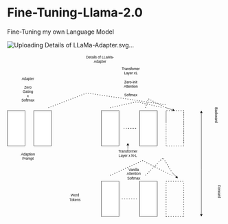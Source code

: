 # Fine-Tuning-Llama-2.0
Fine-Tuning my own Language Model


![Uploading Details of LLaMa-Adapter.svg…]()
<?xml version="1.0" encoding="UTF-8"?>
<!-- Do not edit this file with editors other than draw.io -->
<!DOCTYPE svg PUBLIC "-//W3C//DTD SVG 1.1//EN" "http://www.w3.org/Graphics/SVG/1.1/DTD/svg11.dtd">
<svg xmlns="http://www.w3.org/2000/svg" style="background: transparent; background-color: transparent; color-scheme: light dark;" xmlns:xlink="http://www.w3.org/1999/xlink" version="1.1" width="736px" height="560px" viewBox="-0.5 -0.5 736 560" content="&lt;mxfile host=&quot;app.diagrams.net&quot; agent=&quot;Mozilla/5.0 (X11; Linux x86_64) AppleWebKit/537.36 (KHTML, like Gecko) Chrome/137.0.0.0 Safari/537.36&quot; version=&quot;28.1.1&quot;&gt;&#10;  &lt;diagram name=&quot;Page-1&quot; id=&quot;zoMGZ68-P9E8KVdLzAN5&quot;&gt;&#10;    &lt;mxGraphModel dx=&quot;806&quot; dy=&quot;1581&quot; grid=&quot;1&quot; gridSize=&quot;10&quot; guides=&quot;1&quot; tooltips=&quot;1&quot; connect=&quot;1&quot; arrows=&quot;1&quot; fold=&quot;1&quot; page=&quot;1&quot; pageScale=&quot;1&quot; pageWidth=&quot;850&quot; pageHeight=&quot;1100&quot; math=&quot;0&quot; shadow=&quot;0&quot;&gt;&#10;      &lt;root&gt;&#10;        &lt;mxCell id=&quot;0&quot; /&gt;&#10;        &lt;mxCell id=&quot;1&quot; parent=&quot;0&quot; /&gt;&#10;        &lt;mxCell id=&quot;E6fITx1xDlkrU5XgW_VF-1&quot; value=&quot;&quot; style=&quot;rounded=0;whiteSpace=wrap;html=1;direction=south;&quot; vertex=&quot;1&quot; parent=&quot;1&quot;&gt;&#10;          &lt;mxGeometry x=&quot;60&quot; y=&quot;120&quot; width=&quot;60&quot; height=&quot;120&quot; as=&quot;geometry&quot; /&gt;&#10;        &lt;/mxCell&gt;&#10;        &lt;mxCell id=&quot;E6fITx1xDlkrU5XgW_VF-2&quot; value=&quot;&quot; style=&quot;rounded=0;whiteSpace=wrap;html=1;direction=south;&quot; vertex=&quot;1&quot; parent=&quot;1&quot;&gt;&#10;          &lt;mxGeometry x=&quot;150&quot; y=&quot;120&quot; width=&quot;60&quot; height=&quot;120&quot; as=&quot;geometry&quot; /&gt;&#10;        &lt;/mxCell&gt;&#10;        &lt;mxCell id=&quot;E6fITx1xDlkrU5XgW_VF-3&quot; value=&quot;Adapter&amp;lt;br&amp;gt;&amp;lt;br&amp;gt;Zero Gating&amp;lt;div&amp;gt;x&amp;lt;/div&amp;gt;&amp;lt;div&amp;gt;Softmax&amp;lt;br&amp;gt;&amp;lt;div&amp;gt;&amp;lt;br&amp;gt;&amp;lt;/div&amp;gt;&amp;lt;/div&amp;gt;&quot; style=&quot;text;html=1;align=center;verticalAlign=middle;whiteSpace=wrap;rounded=0;&quot; vertex=&quot;1&quot; parent=&quot;1&quot;&gt;&#10;          &lt;mxGeometry x=&quot;100&quot; y=&quot;40&quot; width=&quot;60&quot; height=&quot;30&quot; as=&quot;geometry&quot; /&gt;&#10;        &lt;/mxCell&gt;&#10;        &lt;mxCell id=&quot;E6fITx1xDlkrU5XgW_VF-4&quot; value=&quot;Adaption Prompt&quot; style=&quot;text;html=1;align=center;verticalAlign=middle;whiteSpace=wrap;rounded=0;&quot; vertex=&quot;1&quot; parent=&quot;1&quot;&gt;&#10;          &lt;mxGeometry x=&quot;100&quot; y=&quot;260&quot; width=&quot;60&quot; height=&quot;30&quot; as=&quot;geometry&quot; /&gt;&#10;        &lt;/mxCell&gt;&#10;        &lt;mxCell id=&quot;E6fITx1xDlkrU5XgW_VF-5&quot; value=&quot;&quot; style=&quot;rounded=0;whiteSpace=wrap;html=1;direction=south;&quot; vertex=&quot;1&quot; parent=&quot;1&quot;&gt;&#10;          &lt;mxGeometry x=&quot;510&quot; y=&quot;120&quot; width=&quot;60&quot; height=&quot;120&quot; as=&quot;geometry&quot; /&gt;&#10;        &lt;/mxCell&gt;&#10;        &lt;mxCell id=&quot;E6fITx1xDlkrU5XgW_VF-6&quot; value=&quot;&quot; style=&quot;rounded=0;whiteSpace=wrap;html=1;direction=south;&quot; vertex=&quot;1&quot; parent=&quot;1&quot;&gt;&#10;          &lt;mxGeometry x=&quot;380&quot; y=&quot;120&quot; width=&quot;60&quot; height=&quot;120&quot; as=&quot;geometry&quot; /&gt;&#10;        &lt;/mxCell&gt;&#10;        &lt;mxCell id=&quot;E6fITx1xDlkrU5XgW_VF-7&quot; value=&quot;&quot; style=&quot;rounded=0;whiteSpace=wrap;html=1;direction=south;&quot; vertex=&quot;1&quot; parent=&quot;1&quot;&gt;&#10;          &lt;mxGeometry x=&quot;380&quot; y=&quot;360&quot; width=&quot;60&quot; height=&quot;120&quot; as=&quot;geometry&quot; /&gt;&#10;        &lt;/mxCell&gt;&#10;        &lt;mxCell id=&quot;E6fITx1xDlkrU5XgW_VF-9&quot; value=&quot;&quot; style=&quot;rounded=0;whiteSpace=wrap;html=1;direction=south;&quot; vertex=&quot;1&quot; parent=&quot;1&quot;&gt;&#10;          &lt;mxGeometry x=&quot;510&quot; y=&quot;360&quot; width=&quot;60&quot; height=&quot;120&quot; as=&quot;geometry&quot; /&gt;&#10;        &lt;/mxCell&gt;&#10;        &lt;mxCell id=&quot;E6fITx1xDlkrU5XgW_VF-11&quot; value=&quot;Zero-init Attention&amp;lt;div&amp;gt;&amp;lt;br&amp;gt;&amp;lt;/div&amp;gt;&amp;lt;div&amp;gt;Softmax&amp;lt;/div&amp;gt;&quot; style=&quot;text;html=1;align=center;verticalAlign=middle;whiteSpace=wrap;rounded=0;&quot; vertex=&quot;1&quot; parent=&quot;1&quot;&gt;&#10;          &lt;mxGeometry x=&quot;450&quot; y=&quot;30&quot; width=&quot;60&quot; height=&quot;30&quot; as=&quot;geometry&quot; /&gt;&#10;        &lt;/mxCell&gt;&#10;        &lt;mxCell id=&quot;E6fITx1xDlkrU5XgW_VF-12&quot; value=&quot;&quot; style=&quot;endArrow=none;dashed=1;html=1;dashPattern=1 3;strokeWidth=2;rounded=0;&quot; edge=&quot;1&quot; parent=&quot;1&quot;&gt;&#10;          &lt;mxGeometry width=&quot;50&quot; height=&quot;50&quot; relative=&quot;1&quot; as=&quot;geometry&quot;&gt;&#10;            &lt;mxPoint x=&quot;470&quot; y=&quot;180&quot; as=&quot;sourcePoint&quot; /&gt;&#10;            &lt;mxPoint x=&quot;450&quot; y=&quot;180&quot; as=&quot;targetPoint&quot; /&gt;&#10;            &lt;Array as=&quot;points&quot;&gt;&#10;              &lt;mxPoint x=&quot;500&quot; y=&quot;180&quot; /&gt;&#10;              &lt;mxPoint x=&quot;470&quot; y=&quot;180&quot; /&gt;&#10;            &lt;/Array&gt;&#10;          &lt;/mxGeometry&gt;&#10;        &lt;/mxCell&gt;&#10;        &lt;mxCell id=&quot;E6fITx1xDlkrU5XgW_VF-13&quot; value=&quot;&quot; style=&quot;endArrow=none;dashed=1;html=1;rounded=0;&quot; edge=&quot;1&quot; parent=&quot;1&quot;&gt;&#10;          &lt;mxGeometry width=&quot;50&quot; height=&quot;50&quot; relative=&quot;1&quot; as=&quot;geometry&quot;&gt;&#10;            &lt;mxPoint x=&quot;600&quot; y=&quot;240&quot; as=&quot;sourcePoint&quot; /&gt;&#10;            &lt;mxPoint x=&quot;600&quot; y=&quot;160&quot; as=&quot;targetPoint&quot; /&gt;&#10;            &lt;Array as=&quot;points&quot;&gt;&#10;              &lt;mxPoint x=&quot;600&quot; y=&quot;160&quot; /&gt;&#10;              &lt;mxPoint x=&quot;600&quot; y=&quot;120&quot; /&gt;&#10;            &lt;/Array&gt;&#10;          &lt;/mxGeometry&gt;&#10;        &lt;/mxCell&gt;&#10;        &lt;mxCell id=&quot;E6fITx1xDlkrU5XgW_VF-14&quot; value=&quot;&quot; style=&quot;endArrow=none;dashed=1;html=1;rounded=0;&quot; edge=&quot;1&quot; parent=&quot;1&quot;&gt;&#10;          &lt;mxGeometry width=&quot;50&quot; height=&quot;50&quot; relative=&quot;1&quot; as=&quot;geometry&quot;&gt;&#10;            &lt;mxPoint x=&quot;660&quot; y=&quot;230&quot; as=&quot;sourcePoint&quot; /&gt;&#10;            &lt;mxPoint x=&quot;660&quot; y=&quot;240&quot; as=&quot;targetPoint&quot; /&gt;&#10;            &lt;Array as=&quot;points&quot;&gt;&#10;              &lt;mxPoint x=&quot;660&quot; y=&quot;220&quot; /&gt;&#10;              &lt;mxPoint x=&quot;660&quot; y=&quot;120&quot; /&gt;&#10;            &lt;/Array&gt;&#10;          &lt;/mxGeometry&gt;&#10;        &lt;/mxCell&gt;&#10;        &lt;mxCell id=&quot;E6fITx1xDlkrU5XgW_VF-15&quot; value=&quot;&quot; style=&quot;endArrow=none;dashed=1;html=1;dashPattern=1 3;strokeWidth=2;rounded=0;&quot; edge=&quot;1&quot; parent=&quot;1&quot;&gt;&#10;          &lt;mxGeometry width=&quot;50&quot; height=&quot;50&quot; relative=&quot;1&quot; as=&quot;geometry&quot;&gt;&#10;            &lt;mxPoint x=&quot;660&quot; y=&quot;120&quot; as=&quot;sourcePoint&quot; /&gt;&#10;            &lt;mxPoint x=&quot;600&quot; y=&quot;120&quot; as=&quot;targetPoint&quot; /&gt;&#10;            &lt;Array as=&quot;points&quot;&gt;&#10;              &lt;mxPoint x=&quot;660&quot; y=&quot;120&quot; /&gt;&#10;              &lt;mxPoint x=&quot;630&quot; y=&quot;120&quot; /&gt;&#10;            &lt;/Array&gt;&#10;          &lt;/mxGeometry&gt;&#10;        &lt;/mxCell&gt;&#10;        &lt;mxCell id=&quot;E6fITx1xDlkrU5XgW_VF-16&quot; value=&quot;&quot; style=&quot;endArrow=none;dashed=1;html=1;dashPattern=1 3;strokeWidth=2;rounded=0;&quot; edge=&quot;1&quot; parent=&quot;1&quot;&gt;&#10;          &lt;mxGeometry width=&quot;50&quot; height=&quot;50&quot; relative=&quot;1&quot; as=&quot;geometry&quot;&gt;&#10;            &lt;mxPoint x=&quot;660&quot; y=&quot;240&quot; as=&quot;sourcePoint&quot; /&gt;&#10;            &lt;mxPoint x=&quot;600&quot; y=&quot;240&quot; as=&quot;targetPoint&quot; /&gt;&#10;            &lt;Array as=&quot;points&quot;&gt;&#10;              &lt;mxPoint x=&quot;660&quot; y=&quot;240&quot; /&gt;&#10;              &lt;mxPoint x=&quot;630&quot; y=&quot;240&quot; /&gt;&#10;            &lt;/Array&gt;&#10;          &lt;/mxGeometry&gt;&#10;        &lt;/mxCell&gt;&#10;        &lt;mxCell id=&quot;E6fITx1xDlkrU5XgW_VF-18&quot; value=&quot;&quot; style=&quot;endArrow=none;dashed=1;html=1;dashPattern=1 3;strokeWidth=2;rounded=0;&quot; edge=&quot;1&quot; parent=&quot;1&quot;&gt;&#10;          &lt;mxGeometry width=&quot;50&quot; height=&quot;50&quot; relative=&quot;1&quot; as=&quot;geometry&quot;&gt;&#10;            &lt;mxPoint x=&quot;660&quot; y=&quot;480&quot; as=&quot;sourcePoint&quot; /&gt;&#10;            &lt;mxPoint x=&quot;660&quot; y=&quot;360&quot; as=&quot;targetPoint&quot; /&gt;&#10;            &lt;Array as=&quot;points&quot;&gt;&#10;              &lt;mxPoint x=&quot;660&quot; y=&quot;480&quot; /&gt;&#10;            &lt;/Array&gt;&#10;          &lt;/mxGeometry&gt;&#10;        &lt;/mxCell&gt;&#10;        &lt;mxCell id=&quot;E6fITx1xDlkrU5XgW_VF-20&quot; value=&quot;&quot; style=&quot;endArrow=none;dashed=1;html=1;dashPattern=1 3;strokeWidth=2;rounded=0;&quot; edge=&quot;1&quot; parent=&quot;1&quot;&gt;&#10;          &lt;mxGeometry width=&quot;50&quot; height=&quot;50&quot; relative=&quot;1&quot; as=&quot;geometry&quot;&gt;&#10;            &lt;mxPoint x=&quot;600&quot; y=&quot;480&quot; as=&quot;sourcePoint&quot; /&gt;&#10;            &lt;mxPoint x=&quot;600&quot; y=&quot;360&quot; as=&quot;targetPoint&quot; /&gt;&#10;            &lt;Array as=&quot;points&quot;&gt;&#10;              &lt;mxPoint x=&quot;600&quot; y=&quot;480&quot; /&gt;&#10;            &lt;/Array&gt;&#10;          &lt;/mxGeometry&gt;&#10;        &lt;/mxCell&gt;&#10;        &lt;mxCell id=&quot;E6fITx1xDlkrU5XgW_VF-21&quot; value=&quot;&quot; style=&quot;endArrow=none;dashed=1;html=1;dashPattern=1 3;strokeWidth=2;rounded=0;&quot; edge=&quot;1&quot; parent=&quot;1&quot;&gt;&#10;          &lt;mxGeometry width=&quot;50&quot; height=&quot;50&quot; relative=&quot;1&quot; as=&quot;geometry&quot;&gt;&#10;            &lt;mxPoint x=&quot;600&quot; y=&quot;360&quot; as=&quot;sourcePoint&quot; /&gt;&#10;            &lt;mxPoint x=&quot;660&quot; y=&quot;360&quot; as=&quot;targetPoint&quot; /&gt;&#10;          &lt;/mxGeometry&gt;&#10;        &lt;/mxCell&gt;&#10;        &lt;mxCell id=&quot;E6fITx1xDlkrU5XgW_VF-22&quot; value=&quot;&quot; style=&quot;endArrow=none;dashed=1;html=1;dashPattern=1 3;strokeWidth=2;rounded=0;&quot; edge=&quot;1&quot; parent=&quot;1&quot;&gt;&#10;          &lt;mxGeometry width=&quot;50&quot; height=&quot;50&quot; relative=&quot;1&quot; as=&quot;geometry&quot;&gt;&#10;            &lt;mxPoint x=&quot;600&quot; y=&quot;480&quot; as=&quot;sourcePoint&quot; /&gt;&#10;            &lt;mxPoint x=&quot;660&quot; y=&quot;480&quot; as=&quot;targetPoint&quot; /&gt;&#10;          &lt;/mxGeometry&gt;&#10;        &lt;/mxCell&gt;&#10;        &lt;mxCell id=&quot;E6fITx1xDlkrU5XgW_VF-23&quot; value=&quot;Vanilla Attention&amp;lt;div&amp;gt;Softmax&amp;lt;/div&amp;gt;&quot; style=&quot;text;html=1;align=center;verticalAlign=middle;whiteSpace=wrap;rounded=0;&quot; vertex=&quot;1&quot; parent=&quot;1&quot;&gt;&#10;          &lt;mxGeometry x=&quot;460&quot; y=&quot;320&quot; width=&quot;60&quot; height=&quot;30&quot; as=&quot;geometry&quot; /&gt;&#10;        &lt;/mxCell&gt;&#10;        &lt;mxCell id=&quot;E6fITx1xDlkrU5XgW_VF-24&quot; value=&quot;Word Tokens&quot; style=&quot;text;html=1;align=center;verticalAlign=middle;whiteSpace=wrap;rounded=0;&quot; vertex=&quot;1&quot; parent=&quot;1&quot;&gt;&#10;          &lt;mxGeometry x=&quot;260&quot; y=&quot;400&quot; width=&quot;60&quot; height=&quot;30&quot; as=&quot;geometry&quot; /&gt;&#10;        &lt;/mxCell&gt;&#10;        &lt;mxCell id=&quot;E6fITx1xDlkrU5XgW_VF-26&quot; value=&quot;Backward&quot; style=&quot;text;html=1;align=center;verticalAlign=middle;whiteSpace=wrap;rounded=0;rotation=90;&quot; vertex=&quot;1&quot; parent=&quot;1&quot;&gt;&#10;          &lt;mxGeometry x=&quot;740&quot; y=&quot;120&quot; width=&quot;60&quot; height=&quot;30&quot; as=&quot;geometry&quot; /&gt;&#10;        &lt;/mxCell&gt;&#10;        &lt;mxCell id=&quot;E6fITx1xDlkrU5XgW_VF-27&quot; value=&quot;Forward&quot; style=&quot;text;html=1;align=center;verticalAlign=middle;whiteSpace=wrap;rounded=0;rotation=90;&quot; vertex=&quot;1&quot; parent=&quot;1&quot;&gt;&#10;          &lt;mxGeometry x=&quot;750&quot; y=&quot;380&quot; width=&quot;60&quot; height=&quot;30&quot; as=&quot;geometry&quot; /&gt;&#10;        &lt;/mxCell&gt;&#10;        &lt;mxCell id=&quot;E6fITx1xDlkrU5XgW_VF-28&quot; value=&quot;&quot; style=&quot;endArrow=classic;startArrow=classic;html=1;rounded=0;&quot; edge=&quot;1&quot; parent=&quot;1&quot;&gt;&#10;          &lt;mxGeometry width=&quot;50&quot; height=&quot;50&quot; relative=&quot;1&quot; as=&quot;geometry&quot;&gt;&#10;            &lt;mxPoint x=&quot;720&quot; y=&quot;480&quot; as=&quot;sourcePoint&quot; /&gt;&#10;            &lt;mxPoint x=&quot;720&quot; y=&quot;120&quot; as=&quot;targetPoint&quot; /&gt;&#10;            &lt;Array as=&quot;points&quot;&gt;&#10;              &lt;mxPoint x=&quot;720&quot; y=&quot;320&quot; /&gt;&#10;            &lt;/Array&gt;&#10;          &lt;/mxGeometry&gt;&#10;        &lt;/mxCell&gt;&#10;        &lt;mxCell id=&quot;E6fITx1xDlkrU5XgW_VF-30&quot; value=&quot;Transformer Layer x N-L&quot; style=&quot;text;html=1;align=center;verticalAlign=middle;whiteSpace=wrap;rounded=0;&quot; vertex=&quot;1&quot; parent=&quot;1&quot;&gt;&#10;          &lt;mxGeometry x=&quot;440&quot; y=&quot;250&quot; width=&quot;60&quot; height=&quot;30&quot; as=&quot;geometry&quot; /&gt;&#10;        &lt;/mxCell&gt;&#10;        &lt;mxCell id=&quot;E6fITx1xDlkrU5XgW_VF-32&quot; value=&quot;&quot; style=&quot;endArrow=classic;html=1;rounded=0;&quot; edge=&quot;1&quot; parent=&quot;1&quot;&gt;&#10;          &lt;mxGeometry width=&quot;50&quot; height=&quot;50&quot; relative=&quot;1&quot; as=&quot;geometry&quot;&gt;&#10;            &lt;mxPoint x=&quot;470&quot; y=&quot;250&quot; as=&quot;sourcePoint&quot; /&gt;&#10;            &lt;mxPoint x=&quot;470&quot; y=&quot;230&quot; as=&quot;targetPoint&quot; /&gt;&#10;          &lt;/mxGeometry&gt;&#10;        &lt;/mxCell&gt;&#10;        &lt;mxCell id=&quot;E6fITx1xDlkrU5XgW_VF-42&quot; value=&quot;&quot; style=&quot;endArrow=none;dashed=1;html=1;dashPattern=1 3;strokeWidth=2;rounded=0;&quot; edge=&quot;1&quot; parent=&quot;1&quot;&gt;&#10;          &lt;mxGeometry width=&quot;50&quot; height=&quot;50&quot; relative=&quot;1&quot; as=&quot;geometry&quot;&gt;&#10;            &lt;mxPoint x=&quot;200&quot; y=&quot;110&quot; as=&quot;sourcePoint&quot; /&gt;&#10;            &lt;mxPoint x=&quot;600&quot; y=&quot;100&quot; as=&quot;targetPoint&quot; /&gt;&#10;            &lt;Array as=&quot;points&quot;&gt;&#10;              &lt;mxPoint x=&quot;330&quot; y=&quot;60&quot; /&gt;&#10;            &lt;/Array&gt;&#10;          &lt;/mxGeometry&gt;&#10;        &lt;/mxCell&gt;&#10;        &lt;mxCell id=&quot;E6fITx1xDlkrU5XgW_VF-43&quot; value=&quot;&quot; style=&quot;endArrow=classic;html=1;rounded=0;&quot; edge=&quot;1&quot; parent=&quot;1&quot;&gt;&#10;          &lt;mxGeometry width=&quot;50&quot; height=&quot;50&quot; relative=&quot;1&quot; as=&quot;geometry&quot;&gt;&#10;            &lt;mxPoint x=&quot;600&quot; y=&quot;110&quot; as=&quot;sourcePoint&quot; /&gt;&#10;            &lt;mxPoint x=&quot;630&quot; y=&quot;120&quot; as=&quot;targetPoint&quot; /&gt;&#10;          &lt;/mxGeometry&gt;&#10;        &lt;/mxCell&gt;&#10;        &lt;mxCell id=&quot;E6fITx1xDlkrU5XgW_VF-44&quot; value=&quot;&quot; style=&quot;endArrow=none;dashed=1;html=1;dashPattern=1 3;strokeWidth=2;rounded=0;&quot; edge=&quot;1&quot; parent=&quot;1&quot;&gt;&#10;          &lt;mxGeometry width=&quot;50&quot; height=&quot;50&quot; relative=&quot;1&quot; as=&quot;geometry&quot;&gt;&#10;            &lt;mxPoint x=&quot;410&quot; y=&quot;110&quot; as=&quot;sourcePoint&quot; /&gt;&#10;            &lt;mxPoint x=&quot;590&quot; y=&quot;110&quot; as=&quot;targetPoint&quot; /&gt;&#10;            &lt;Array as=&quot;points&quot;&gt;&#10;              &lt;mxPoint x=&quot;500&quot; y=&quot;90&quot; /&gt;&#10;            &lt;/Array&gt;&#10;          &lt;/mxGeometry&gt;&#10;        &lt;/mxCell&gt;&#10;        &lt;mxCell id=&quot;E6fITx1xDlkrU5XgW_VF-45&quot; value=&quot;&quot; style=&quot;endArrow=none;dashed=1;html=1;dashPattern=1 3;strokeWidth=2;rounded=0;&quot; edge=&quot;1&quot; parent=&quot;1&quot;&gt;&#10;          &lt;mxGeometry width=&quot;50&quot; height=&quot;50&quot; relative=&quot;1&quot; as=&quot;geometry&quot;&gt;&#10;            &lt;mxPoint x=&quot;530&quot; y=&quot;110&quot; as=&quot;sourcePoint&quot; /&gt;&#10;            &lt;mxPoint x=&quot;600&quot; y=&quot;110&quot; as=&quot;targetPoint&quot; /&gt;&#10;            &lt;Array as=&quot;points&quot;&gt;&#10;              &lt;mxPoint x=&quot;540&quot; y=&quot;80&quot; /&gt;&#10;            &lt;/Array&gt;&#10;          &lt;/mxGeometry&gt;&#10;        &lt;/mxCell&gt;&#10;        &lt;mxCell id=&quot;E6fITx1xDlkrU5XgW_VF-47&quot; value=&quot;&quot; style=&quot;endArrow=none;dashed=1;html=1;dashPattern=1 3;strokeWidth=2;rounded=0;&quot; edge=&quot;1&quot; parent=&quot;1&quot;&gt;&#10;          &lt;mxGeometry width=&quot;50&quot; height=&quot;50&quot; relative=&quot;1&quot; as=&quot;geometry&quot;&gt;&#10;            &lt;mxPoint x=&quot;410&quot; y=&quot;340&quot; as=&quot;sourcePoint&quot; /&gt;&#10;            &lt;mxPoint x=&quot;620&quot; y=&quot;340&quot; as=&quot;targetPoint&quot; /&gt;&#10;            &lt;Array as=&quot;points&quot;&gt;&#10;              &lt;mxPoint x=&quot;520&quot; y=&quot;290&quot; /&gt;&#10;            &lt;/Array&gt;&#10;          &lt;/mxGeometry&gt;&#10;        &lt;/mxCell&gt;&#10;        &lt;mxCell id=&quot;E6fITx1xDlkrU5XgW_VF-48&quot; value=&quot;&quot; style=&quot;endArrow=none;dashed=1;html=1;dashPattern=1 3;strokeWidth=2;rounded=0;&quot; edge=&quot;1&quot; parent=&quot;1&quot;&gt;&#10;          &lt;mxGeometry width=&quot;50&quot; height=&quot;50&quot; relative=&quot;1&quot; as=&quot;geometry&quot;&gt;&#10;            &lt;mxPoint x=&quot;530&quot; y=&quot;340&quot; as=&quot;sourcePoint&quot; /&gt;&#10;            &lt;mxPoint x=&quot;620&quot; y=&quot;330&quot; as=&quot;targetPoint&quot; /&gt;&#10;            &lt;Array as=&quot;points&quot;&gt;&#10;              &lt;mxPoint x=&quot;590&quot; y=&quot;280&quot; /&gt;&#10;            &lt;/Array&gt;&#10;          &lt;/mxGeometry&gt;&#10;        &lt;/mxCell&gt;&#10;        &lt;mxCell id=&quot;E6fITx1xDlkrU5XgW_VF-49&quot; value=&quot;&quot; style=&quot;endArrow=classic;html=1;rounded=0;&quot; edge=&quot;1&quot; parent=&quot;1&quot;&gt;&#10;          &lt;mxGeometry width=&quot;50&quot; height=&quot;50&quot; relative=&quot;1&quot; as=&quot;geometry&quot;&gt;&#10;            &lt;mxPoint x=&quot;620&quot; y=&quot;330&quot; as=&quot;sourcePoint&quot; /&gt;&#10;            &lt;mxPoint x=&quot;640&quot; y=&quot;350&quot; as=&quot;targetPoint&quot; /&gt;&#10;          &lt;/mxGeometry&gt;&#10;        &lt;/mxCell&gt;&#10;        &lt;mxCell id=&quot;E6fITx1xDlkrU5XgW_VF-50&quot; value=&quot;&quot; style=&quot;endArrow=none;dashed=1;html=1;dashPattern=1 3;strokeWidth=2;rounded=0;&quot; edge=&quot;1&quot; parent=&quot;1&quot;&gt;&#10;          &lt;mxGeometry width=&quot;50&quot; height=&quot;50&quot; relative=&quot;1&quot; as=&quot;geometry&quot;&gt;&#10;            &lt;mxPoint x=&quot;450&quot; y=&quot;420&quot; as=&quot;sourcePoint&quot; /&gt;&#10;            &lt;mxPoint x=&quot;500&quot; y=&quot;420&quot; as=&quot;targetPoint&quot; /&gt;&#10;          &lt;/mxGeometry&gt;&#10;        &lt;/mxCell&gt;&#10;        &lt;mxCell id=&quot;E6fITx1xDlkrU5XgW_VF-52&quot; value=&quot;Transfomer Layer xL&quot; style=&quot;text;html=1;align=center;verticalAlign=middle;whiteSpace=wrap;rounded=0;&quot; vertex=&quot;1&quot; parent=&quot;1&quot;&gt;&#10;          &lt;mxGeometry x=&quot;450&quot; y=&quot;-30&quot; width=&quot;60&quot; height=&quot;30&quot; as=&quot;geometry&quot; /&gt;&#10;        &lt;/mxCell&gt;&#10;        &lt;mxCell id=&quot;E6fITx1xDlkrU5XgW_VF-53&quot; value=&quot;Details of LLaMa-Adapter&quot; style=&quot;text;html=1;align=center;verticalAlign=middle;whiteSpace=wrap;rounded=0;&quot; vertex=&quot;1&quot; parent=&quot;1&quot;&gt;&#10;          &lt;mxGeometry x=&quot;310&quot; y=&quot;-70&quot; width=&quot;130&quot; height=&quot;30&quot; as=&quot;geometry&quot; /&gt;&#10;        &lt;/mxCell&gt;&#10;      &lt;/root&gt;&#10;    &lt;/mxGraphModel&gt;&#10;  &lt;/diagram&gt;&#10;&lt;/mxfile&gt;&#10;"><defs/><g><g data-cell-id="0"><g data-cell-id="1"><g data-cell-id="E6fITx1xDlkrU5XgW_VF-1"><g><rect x="-30" y="220" width="120" height="60" fill="#ffffff" stroke="#000000" transform="rotate(90,30,250)" pointer-events="all" style="fill: light-dark(#ffffff, var(--ge-dark-color, #121212)); stroke: light-dark(rgb(0, 0, 0), rgb(255, 255, 255));"/></g></g><g data-cell-id="E6fITx1xDlkrU5XgW_VF-2"><g><rect x="60" y="220" width="120" height="60" fill="#ffffff" stroke="#000000" transform="rotate(90,120,250)" pointer-events="all" style="fill: light-dark(#ffffff, var(--ge-dark-color, #121212)); stroke: light-dark(rgb(0, 0, 0), rgb(255, 255, 255));"/></g></g><g data-cell-id="E6fITx1xDlkrU5XgW_VF-3"><g><rect x="40" y="110" width="60" height="30" fill="none" stroke="none" pointer-events="all"/></g><g><g><switch><foreignObject style="overflow: visible; text-align: left;" pointer-events="none" width="100%" height="100%" requiredFeatures="http://www.w3.org/TR/SVG11/feature#Extensibility"><div xmlns="http://www.w3.org/1999/xhtml" style="display: flex; align-items: unsafe center; justify-content: unsafe center; width: 58px; height: 1px; padding-top: 125px; margin-left: 41px;"><div style="box-sizing: border-box; font-size: 0; text-align: center; color: #000000; "><div style="display: inline-block; font-size: 12px; font-family: Helvetica; color: light-dark(#000000, #ffffff); line-height: 1.2; pointer-events: all; white-space: normal; word-wrap: normal; ">Adapter<br /><br />Zero Gating<div>x</div><div>Softmax<br /><div><br /></div></div></div></div></div></foreignObject><text x="70" y="129" fill="light-dark(#000000, #ffffff)" font-family="Helvetica" font-size="12px" text-anchor="middle">Adapter...</text></switch></g></g></g><g data-cell-id="E6fITx1xDlkrU5XgW_VF-4"><g><rect x="40" y="330" width="60" height="30" fill="none" stroke="none" pointer-events="all"/></g><g><g><switch><foreignObject style="overflow: visible; text-align: left;" pointer-events="none" width="100%" height="100%" requiredFeatures="http://www.w3.org/TR/SVG11/feature#Extensibility"><div xmlns="http://www.w3.org/1999/xhtml" style="display: flex; align-items: unsafe center; justify-content: unsafe center; width: 58px; height: 1px; padding-top: 345px; margin-left: 41px;"><div style="box-sizing: border-box; font-size: 0; text-align: center; color: #000000; "><div style="display: inline-block; font-size: 12px; font-family: Helvetica; color: light-dark(#000000, #ffffff); line-height: 1.2; pointer-events: all; white-space: normal; word-wrap: normal; ">Adaption Prompt</div></div></div></foreignObject><text x="70" y="349" fill="light-dark(#000000, #ffffff)" font-family="Helvetica" font-size="12px" text-anchor="middle">Adaption P...</text></switch></g></g></g><g data-cell-id="E6fITx1xDlkrU5XgW_VF-5"><g><rect x="420" y="220" width="120" height="60" fill="#ffffff" stroke="#000000" transform="rotate(90,480,250)" pointer-events="all" style="fill: light-dark(#ffffff, var(--ge-dark-color, #121212)); stroke: light-dark(rgb(0, 0, 0), rgb(255, 255, 255));"/></g></g><g data-cell-id="E6fITx1xDlkrU5XgW_VF-6"><g><rect x="290" y="220" width="120" height="60" fill="#ffffff" stroke="#000000" transform="rotate(90,350,250)" pointer-events="all" style="fill: light-dark(#ffffff, var(--ge-dark-color, #121212)); stroke: light-dark(rgb(0, 0, 0), rgb(255, 255, 255));"/></g></g><g data-cell-id="E6fITx1xDlkrU5XgW_VF-7"><g><rect x="290" y="460" width="120" height="60" fill="#ffffff" stroke="#000000" transform="rotate(90,350,490)" pointer-events="all" style="fill: light-dark(#ffffff, var(--ge-dark-color, #121212)); stroke: light-dark(rgb(0, 0, 0), rgb(255, 255, 255));"/></g></g><g data-cell-id="E6fITx1xDlkrU5XgW_VF-9"><g><rect x="420" y="460" width="120" height="60" fill="#ffffff" stroke="#000000" transform="rotate(90,480,490)" pointer-events="all" style="fill: light-dark(#ffffff, var(--ge-dark-color, #121212)); stroke: light-dark(rgb(0, 0, 0), rgb(255, 255, 255));"/></g></g><g data-cell-id="E6fITx1xDlkrU5XgW_VF-11"><g><rect x="390" y="100" width="60" height="30" fill="none" stroke="none" pointer-events="all"/></g><g><g><switch><foreignObject style="overflow: visible; text-align: left;" pointer-events="none" width="100%" height="100%" requiredFeatures="http://www.w3.org/TR/SVG11/feature#Extensibility"><div xmlns="http://www.w3.org/1999/xhtml" style="display: flex; align-items: unsafe center; justify-content: unsafe center; width: 58px; height: 1px; padding-top: 115px; margin-left: 391px;"><div style="box-sizing: border-box; font-size: 0; text-align: center; color: #000000; "><div style="display: inline-block; font-size: 12px; font-family: Helvetica; color: light-dark(#000000, #ffffff); line-height: 1.2; pointer-events: all; white-space: normal; word-wrap: normal; ">Zero-init Attention<div><br /></div><div>Softmax</div></div></div></div></foreignObject><text x="420" y="119" fill="light-dark(#000000, #ffffff)" font-family="Helvetica" font-size="12px" text-anchor="middle">Zero-init...</text></switch></g></g></g><g data-cell-id="E6fITx1xDlkrU5XgW_VF-12"><g><path d="M 410 250 L 440 250 L 410 250 L 390 250" fill="none" stroke="#000000" stroke-width="2" stroke-miterlimit="10" stroke-dasharray="2 6" pointer-events="stroke" style="stroke: light-dark(rgb(0, 0, 0), rgb(255, 255, 255));"/></g></g><g data-cell-id="E6fITx1xDlkrU5XgW_VF-13"><g><path d="M 540 310 L 540 230 L 540 190 L 540 230" fill="none" stroke="#000000" stroke-miterlimit="10" stroke-dasharray="3 3" pointer-events="stroke" style="stroke: light-dark(rgb(0, 0, 0), rgb(255, 255, 255));"/></g></g><g data-cell-id="E6fITx1xDlkrU5XgW_VF-14"><g><path d="M 600 300 L 600 290 L 600 190 L 600 310" fill="none" stroke="#000000" stroke-miterlimit="10" stroke-dasharray="3 3" pointer-events="stroke" style="stroke: light-dark(rgb(0, 0, 0), rgb(255, 255, 255));"/></g></g><g data-cell-id="E6fITx1xDlkrU5XgW_VF-15"><g><path d="M 600 190 L 570 190 L 540 190" fill="none" stroke="#000000" stroke-width="2" stroke-miterlimit="10" stroke-dasharray="2 6" pointer-events="stroke" style="stroke: light-dark(rgb(0, 0, 0), rgb(255, 255, 255));"/></g></g><g data-cell-id="E6fITx1xDlkrU5XgW_VF-16"><g><path d="M 600 310 L 570 310 L 540 310" fill="none" stroke="#000000" stroke-width="2" stroke-miterlimit="10" stroke-dasharray="2 6" pointer-events="stroke" style="stroke: light-dark(rgb(0, 0, 0), rgb(255, 255, 255));"/></g></g><g data-cell-id="E6fITx1xDlkrU5XgW_VF-18"><g><path d="M 600 550 L 600 430" fill="none" stroke="#000000" stroke-width="2" stroke-miterlimit="10" stroke-dasharray="2 6" pointer-events="stroke" style="stroke: light-dark(rgb(0, 0, 0), rgb(255, 255, 255));"/></g></g><g data-cell-id="E6fITx1xDlkrU5XgW_VF-20"><g><path d="M 540 550 L 540 430" fill="none" stroke="#000000" stroke-width="2" stroke-miterlimit="10" stroke-dasharray="2 6" pointer-events="stroke" style="stroke: light-dark(rgb(0, 0, 0), rgb(255, 255, 255));"/></g></g><g data-cell-id="E6fITx1xDlkrU5XgW_VF-21"><g><path d="M 540 430 L 600 430" fill="none" stroke="#000000" stroke-width="2" stroke-miterlimit="10" stroke-dasharray="2 6" pointer-events="stroke" style="stroke: light-dark(rgb(0, 0, 0), rgb(255, 255, 255));"/></g></g><g data-cell-id="E6fITx1xDlkrU5XgW_VF-22"><g><path d="M 540 550 L 600 550" fill="none" stroke="#000000" stroke-width="2" stroke-miterlimit="10" stroke-dasharray="2 6" pointer-events="stroke" style="stroke: light-dark(rgb(0, 0, 0), rgb(255, 255, 255));"/></g></g><g data-cell-id="E6fITx1xDlkrU5XgW_VF-23"><g><rect x="400" y="390" width="60" height="30" fill="none" stroke="none" pointer-events="all"/></g><g><g><switch><foreignObject style="overflow: visible; text-align: left;" pointer-events="none" width="100%" height="100%" requiredFeatures="http://www.w3.org/TR/SVG11/feature#Extensibility"><div xmlns="http://www.w3.org/1999/xhtml" style="display: flex; align-items: unsafe center; justify-content: unsafe center; width: 58px; height: 1px; padding-top: 405px; margin-left: 401px;"><div style="box-sizing: border-box; font-size: 0; text-align: center; color: #000000; "><div style="display: inline-block; font-size: 12px; font-family: Helvetica; color: light-dark(#000000, #ffffff); line-height: 1.2; pointer-events: all; white-space: normal; word-wrap: normal; ">Vanilla Attention<div>Softmax</div></div></div></div></foreignObject><text x="430" y="409" fill="light-dark(#000000, #ffffff)" font-family="Helvetica" font-size="12px" text-anchor="middle">Vanilla At...</text></switch></g></g></g><g data-cell-id="E6fITx1xDlkrU5XgW_VF-24"><g><rect x="200" y="470" width="60" height="30" fill="none" stroke="none" pointer-events="all"/></g><g><g><switch><foreignObject style="overflow: visible; text-align: left;" pointer-events="none" width="100%" height="100%" requiredFeatures="http://www.w3.org/TR/SVG11/feature#Extensibility"><div xmlns="http://www.w3.org/1999/xhtml" style="display: flex; align-items: unsafe center; justify-content: unsafe center; width: 58px; height: 1px; padding-top: 485px; margin-left: 201px;"><div style="box-sizing: border-box; font-size: 0; text-align: center; color: #000000; "><div style="display: inline-block; font-size: 12px; font-family: Helvetica; color: light-dark(#000000, #ffffff); line-height: 1.2; pointer-events: all; white-space: normal; word-wrap: normal; ">Word Tokens</div></div></div></foreignObject><text x="230" y="489" fill="light-dark(#000000, #ffffff)" font-family="Helvetica" font-size="12px" text-anchor="middle">Word Tokens</text></switch></g></g></g><g data-cell-id="E6fITx1xDlkrU5XgW_VF-26"><g><rect x="680" y="190" width="60" height="30" fill="none" stroke="none" transform="rotate(90,710,205)" pointer-events="all"/></g><g><g transform="rotate(90 710 205)"><switch><foreignObject style="overflow: visible; text-align: left;" pointer-events="none" width="100%" height="100%" requiredFeatures="http://www.w3.org/TR/SVG11/feature#Extensibility"><div xmlns="http://www.w3.org/1999/xhtml" style="display: flex; align-items: unsafe center; justify-content: unsafe center; width: 58px; height: 1px; padding-top: 205px; margin-left: 681px;"><div style="box-sizing: border-box; font-size: 0; text-align: center; color: #000000; "><div style="display: inline-block; font-size: 12px; font-family: Helvetica; color: light-dark(#000000, #ffffff); line-height: 1.2; pointer-events: all; white-space: normal; word-wrap: normal; ">Backward</div></div></div></foreignObject><text x="710" y="209" fill="light-dark(#000000, #ffffff)" font-family="Helvetica" font-size="12px" text-anchor="middle">Backward</text></switch></g></g></g><g data-cell-id="E6fITx1xDlkrU5XgW_VF-27"><g><rect x="690" y="450" width="60" height="30" fill="none" stroke="none" transform="rotate(90,720,465)" pointer-events="all"/></g><g><g transform="rotate(90 720 465)"><switch><foreignObject style="overflow: visible; text-align: left;" pointer-events="none" width="100%" height="100%" requiredFeatures="http://www.w3.org/TR/SVG11/feature#Extensibility"><div xmlns="http://www.w3.org/1999/xhtml" style="display: flex; align-items: unsafe center; justify-content: unsafe center; width: 58px; height: 1px; padding-top: 465px; margin-left: 691px;"><div style="box-sizing: border-box; font-size: 0; text-align: center; color: #000000; "><div style="display: inline-block; font-size: 12px; font-family: Helvetica; color: light-dark(#000000, #ffffff); line-height: 1.2; pointer-events: all; white-space: normal; word-wrap: normal; ">Forward</div></div></div></foreignObject><text x="720" y="469" fill="light-dark(#000000, #ffffff)" font-family="Helvetica" font-size="12px" text-anchor="middle">Forward</text></switch></g></g></g><g data-cell-id="E6fITx1xDlkrU5XgW_VF-28"><g><path d="M 660 543.63 L 660 390 L 660 196.37" fill="none" stroke="#000000" stroke-miterlimit="10" pointer-events="stroke" style="stroke: light-dark(rgb(0, 0, 0), rgb(255, 255, 255));"/><path d="M 660 548.88 L 656.5 541.88 L 660 543.63 L 663.5 541.88 Z" fill="#000000" stroke="#000000" stroke-miterlimit="10" pointer-events="all" style="fill: light-dark(rgb(0, 0, 0), rgb(255, 255, 255)); stroke: light-dark(rgb(0, 0, 0), rgb(255, 255, 255));"/><path d="M 660 191.12 L 663.5 198.12 L 660 196.37 L 656.5 198.12 Z" fill="#000000" stroke="#000000" stroke-miterlimit="10" pointer-events="all" style="fill: light-dark(rgb(0, 0, 0), rgb(255, 255, 255)); stroke: light-dark(rgb(0, 0, 0), rgb(255, 255, 255));"/></g></g><g data-cell-id="E6fITx1xDlkrU5XgW_VF-30"><g><rect x="380" y="320" width="60" height="30" fill="none" stroke="none" pointer-events="all"/></g><g><g><switch><foreignObject style="overflow: visible; text-align: left;" pointer-events="none" width="100%" height="100%" requiredFeatures="http://www.w3.org/TR/SVG11/feature#Extensibility"><div xmlns="http://www.w3.org/1999/xhtml" style="display: flex; align-items: unsafe center; justify-content: unsafe center; width: 58px; height: 1px; padding-top: 335px; margin-left: 381px;"><div style="box-sizing: border-box; font-size: 0; text-align: center; color: #000000; "><div style="display: inline-block; font-size: 12px; font-family: Helvetica; color: light-dark(#000000, #ffffff); line-height: 1.2; pointer-events: all; white-space: normal; word-wrap: normal; ">Transformer Layer x N-L</div></div></div></foreignObject><text x="410" y="339" fill="light-dark(#000000, #ffffff)" font-family="Helvetica" font-size="12px" text-anchor="middle">Transforme...</text></switch></g></g></g><g data-cell-id="E6fITx1xDlkrU5XgW_VF-32"><g><path d="M 410 320 L 410 306.37" fill="none" stroke="#000000" stroke-miterlimit="10" pointer-events="stroke" style="stroke: light-dark(rgb(0, 0, 0), rgb(255, 255, 255));"/><path d="M 410 301.12 L 413.5 308.12 L 410 306.37 L 406.5 308.12 Z" fill="#000000" stroke="#000000" stroke-miterlimit="10" pointer-events="all" style="fill: light-dark(rgb(0, 0, 0), rgb(255, 255, 255)); stroke: light-dark(rgb(0, 0, 0), rgb(255, 255, 255));"/></g></g><g data-cell-id="E6fITx1xDlkrU5XgW_VF-42"><g><path d="M 140 180 L 270 130 L 540 170" fill="none" stroke="#000000" stroke-width="2" stroke-miterlimit="10" stroke-dasharray="2 6" pointer-events="stroke" style="stroke: light-dark(rgb(0, 0, 0), rgb(255, 255, 255));"/></g></g><g data-cell-id="E6fITx1xDlkrU5XgW_VF-43"><g><path d="M 540 180 L 563.96 187.99" fill="none" stroke="#000000" stroke-miterlimit="10" pointer-events="stroke" style="stroke: light-dark(rgb(0, 0, 0), rgb(255, 255, 255));"/><path d="M 568.94 189.65 L 561.19 190.75 L 563.96 187.99 L 563.41 184.11 Z" fill="#000000" stroke="#000000" stroke-miterlimit="10" pointer-events="all" style="fill: light-dark(rgb(0, 0, 0), rgb(255, 255, 255)); stroke: light-dark(rgb(0, 0, 0), rgb(255, 255, 255));"/></g></g><g data-cell-id="E6fITx1xDlkrU5XgW_VF-44"><g><path d="M 350 180 L 440 160 L 530 180" fill="none" stroke="#000000" stroke-width="2" stroke-miterlimit="10" stroke-dasharray="2 6" pointer-events="stroke" style="stroke: light-dark(rgb(0, 0, 0), rgb(255, 255, 255));"/></g></g><g data-cell-id="E6fITx1xDlkrU5XgW_VF-45"><g><path d="M 470 180 L 480 150 L 540 180" fill="none" stroke="#000000" stroke-width="2" stroke-miterlimit="10" stroke-dasharray="2 6" pointer-events="stroke" style="stroke: light-dark(rgb(0, 0, 0), rgb(255, 255, 255));"/></g></g><g data-cell-id="E6fITx1xDlkrU5XgW_VF-47"><g><path d="M 350 410 L 460 360 L 560 410" fill="none" stroke="#000000" stroke-width="2" stroke-miterlimit="10" stroke-dasharray="2 6" pointer-events="stroke" style="stroke: light-dark(rgb(0, 0, 0), rgb(255, 255, 255));"/></g></g><g data-cell-id="E6fITx1xDlkrU5XgW_VF-48"><g><path d="M 470 410 L 530 350 L 560 400" fill="none" stroke="#000000" stroke-width="2" stroke-miterlimit="10" stroke-dasharray="2 6" pointer-events="stroke" style="stroke: light-dark(rgb(0, 0, 0), rgb(255, 255, 255));"/></g></g><g data-cell-id="E6fITx1xDlkrU5XgW_VF-49"><g><path d="M 560 400 L 575.5 415.5" fill="none" stroke="#000000" stroke-miterlimit="10" pointer-events="stroke" style="stroke: light-dark(rgb(0, 0, 0), rgb(255, 255, 255));"/><path d="M 579.21 419.21 L 571.78 416.73 L 575.5 415.5 L 576.73 411.78 Z" fill="#000000" stroke="#000000" stroke-miterlimit="10" pointer-events="all" style="fill: light-dark(rgb(0, 0, 0), rgb(255, 255, 255)); stroke: light-dark(rgb(0, 0, 0), rgb(255, 255, 255));"/></g></g><g data-cell-id="E6fITx1xDlkrU5XgW_VF-50"><g><path d="M 390 490 L 440 490" fill="none" stroke="#000000" stroke-width="2" stroke-miterlimit="10" stroke-dasharray="2 6" pointer-events="stroke" style="stroke: light-dark(rgb(0, 0, 0), rgb(255, 255, 255));"/></g></g><g data-cell-id="E6fITx1xDlkrU5XgW_VF-52"><g><rect x="390" y="40" width="60" height="30" fill="none" stroke="none" pointer-events="all"/></g><g><g><switch><foreignObject style="overflow: visible; text-align: left;" pointer-events="none" width="100%" height="100%" requiredFeatures="http://www.w3.org/TR/SVG11/feature#Extensibility"><div xmlns="http://www.w3.org/1999/xhtml" style="display: flex; align-items: unsafe center; justify-content: unsafe center; width: 58px; height: 1px; padding-top: 55px; margin-left: 391px;"><div style="box-sizing: border-box; font-size: 0; text-align: center; color: #000000; "><div style="display: inline-block; font-size: 12px; font-family: Helvetica; color: light-dark(#000000, #ffffff); line-height: 1.2; pointer-events: all; white-space: normal; word-wrap: normal; ">Transfomer Layer xL</div></div></div></foreignObject><text x="420" y="59" fill="light-dark(#000000, #ffffff)" font-family="Helvetica" font-size="12px" text-anchor="middle">Transfomer...</text></switch></g></g></g><g data-cell-id="E6fITx1xDlkrU5XgW_VF-53"><g><rect x="250" y="0" width="130" height="30" fill="none" stroke="none" pointer-events="all"/></g><g><g><switch><foreignObject style="overflow: visible; text-align: left;" pointer-events="none" width="100%" height="100%" requiredFeatures="http://www.w3.org/TR/SVG11/feature#Extensibility"><div xmlns="http://www.w3.org/1999/xhtml" style="display: flex; align-items: unsafe center; justify-content: unsafe center; width: 128px; height: 1px; padding-top: 15px; margin-left: 251px;"><div style="box-sizing: border-box; font-size: 0; text-align: center; color: #000000; "><div style="display: inline-block; font-size: 12px; font-family: Helvetica; color: light-dark(#000000, #ffffff); line-height: 1.2; pointer-events: all; white-space: normal; word-wrap: normal; ">Details of LLaMa-Adapter</div></div></div></foreignObject><text x="315" y="19" fill="light-dark(#000000, #ffffff)" font-family="Helvetica" font-size="12px" text-anchor="middle">Details of LLaMa-Adap...</text></switch></g></g></g></g></g></g><switch><g requiredFeatures="http://www.w3.org/TR/SVG11/feature#Extensibility"/><a transform="translate(0,-5)" xlink:href="https://www.drawio.com/doc/faq/svg-export-text-problems" target="_blank"><text text-anchor="middle" font-size="10px" x="50%" y="100%">Text is not SVG - cannot display</text></a></switch></svg>
